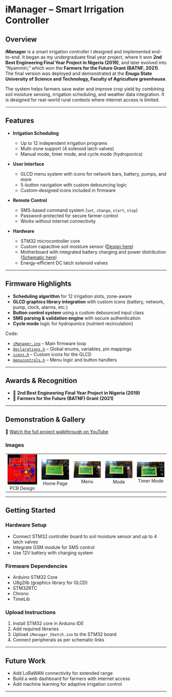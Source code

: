 # iManager – Smart Irrigation Controller

## Overview
**iManager** is a smart irrigation controller I designed and implemented end-to-end. It began as my undergraduate final year project, where it won **2nd Best Engineering Final Year Project in Nigeria (2019)**, and later evolved into “Nyammiri,” which won the **Farmers for the Future Grant (BATNF, 2021)**. The final version was deployed and demonstrated at the **Enugu State University of Science and Technology, Faculty of Agriculture greenhouse**.

The system helps farmers save water and improve crop yield by combining soil moisture sensing, irrigation scheduling, and weather data integration. It is designed for real-world rural contexts where internet access is limited.

---

## Features
- **Irrigation Scheduling**
  - Up to 12 independent irrigation programs  
  - Multi-zone support (4 solenoid latch valves)  
  - Manual mode, timer mode, and cycle mode (hydroponics)

- **User Interface**
  - GLCD menu system with icons for network bars, battery, pumps, and more  
  - 5-button navigation with custom debouncing logic  
  - Custom-designed icons included in firmware  

- **Remote Control**
  - SMS-based command system (`set`, `change`, `start`, `stop`)  
  - Password-protected for secure farmer control  
  - Works without internet connectivity  

- **Hardware**
  - STM32 microcontroller core  
  - Custom capacitive soil moisture sensor ([Design here](https://oshwlab.com/augustinenwafor1997/soil-moisture-sensor))  
  - Motherboard with integrated battery charging and power distribution ([Schematic here](https://oshwlab.com/augustinenwafor1997/auto-irrigation-schematic))  
  - Energy-efficient DC latch solenoid valves  

---

## Firmware Highlights
- **Scheduling algorithm** for 12 irrigation slots, zone-aware  
- **GLCD graphics library integration** with custom icons (battery, network, pump, clock, alarms, etc.)  
- **Button control system** using a custom debounced input class  
- **SMS parsing & validation engine** with secure authentication  
- **Cycle mode** logic for hydroponics (nutrient recirculation)  

Code:
- [`iManager.ino`](./iManagerV1.ino) – Main firmware loop  
- [`declarations.h`](./declarations.h) – Global enums, variables, pin mappings  
- [`icons.h`](./icons.h) – Custom icons for the GLCD  
- [`menucontrols.h`](./menucontrols.h) – Menu logic and button handlers  

---

## Awards & Recognition
- 🥈 **2nd Best Engineering Final Year Project in Nigeria (2019)**  
- 🌱 **Farmers for the Future (BATNF) Grant (2021)**  

---

## Demonstration & Gallery

🎥 [Watch the full project walkthrough on YouTube](https://youtu.be/qzsObZuy2Qk)

### Images
<p align="center">
  <table>
    <tr>
      <td align="center"><img src="./images/pcb.jpg" width="250"><br>PCB Design</td>
      <td align="center"><img src="./images/automatic.png" width="250"><br>Home Page</td>
      <td align="center"><img src="./images/menu.png" width="250"><br>Menu</td>
      <td align="center"><img src="./images/mode.png" width="250"><br>Mode</td>
      <td align="center"><img src="./images/timer.png" width="250"><br>Timer Mode</td>
    </tr>
  </table>
</p>

---

## Getting Started
### Hardware Setup
- Connect STM32 controller board to soil moisture sensor and up to 4 latch valves  
- Integrate GSM module for SMS control  
- Use 12V battery with charging system  

### Firmware Dependencies
- Arduino STM32 Core  
- U8g2lib (graphics library for GLCD)  
- STM32RTC  
- Chrono  
- TimeLib  

### Upload Instructions
1. Install STM32 core in Arduino IDE  
2. Add required libraries  
3. Upload `iManager_Sketch.ino` to the STM32 board  
4. Connect peripherals as per schematic links  

---

## Future Work
- Add LoRaWAN connectivity for extended range  
- Build a web dashboard for farmers with internet access  
- Add machine learning for adaptive irrigation control  

---
